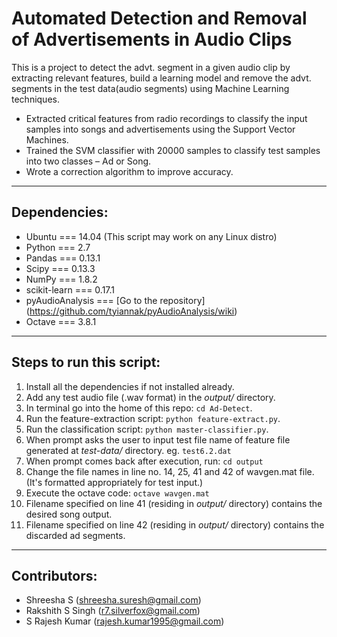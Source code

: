 # Automated Detection and Removal of Advertisements in Audio Clips
This is a project to detect the advt. segment in a given audio clip by extracting relevant features, build a learning model and remove the advt. segments in the test data(audio segments) using Machine Learning techniques.
* Extracted critical features from radio recordings to classify the input samples into
songs and advertisements using the Support Vector Machines.
* Trained the SVM classifier with 20000 samples to classify test samples into two
classes – Ad or Song. 
* Wrote a correction algorithm to improve accuracy.
___
## Dependencies:
* Ubuntu === 14.04 (This script may work on any Linux distro)
* Python === 2.7 
* Pandas === 0.13.1
* Scipy === 0.13.3
* NumPy === 1.8.2
* scikit-learn === 0.17.1
* pyAudioAnalysis === [Go to the repository] (https://github.com/tyiannak/pyAudioAnalysis/wiki)
* Octave === 3.8.1
___
## Steps to run this script:
1. Install all the dependencies if not installed already.
2. Add any test audio file (.wav format) in the _output/_ directory.
3. In terminal go into the home of this repo: `cd Ad-Detect`.
4. Run the feature-extraction script: `python feature-extract.py`.
5. Run the classification script: `python master-classifier.py`.
6. When prompt asks the user to input test file name of feature file generated at _test-data/_ directory. eg. `test6.2.dat`
7. When prompt comes back after execution, run: `cd output`
8. Change the file names in line no. 14, 25, 41 and 42 of wavgen.mat file. (It's formatted appropriately for test input.)
9. Execute the octave code: `octave wavgen.mat`
10. Filename specified on line 41 (residing in _output/_ directory) contains the desired song output.
11. Filename specified on line 42 (residing in _output/_ directory) contains the discarded ad segments.

___
## Contributors:
* Shreesha S (shreesha.suresh@gmail.com)
* Rakshith S Singh (r7.silverfox@gmail.com)
* S Rajesh Kumar (rajesh.kumar1995@gmail.com)
